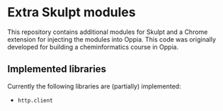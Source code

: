 Extra Skulpt modules
====================
This repository contains additional modules for Skulpt and a Chrome extension
for injecting the modules into Oppia. This code was originally developed for
building a cheminformatics course in Oppia.

Implemented libraries
---------------------
Currently the following libraries are (partially) implemented:

- `http.client`
